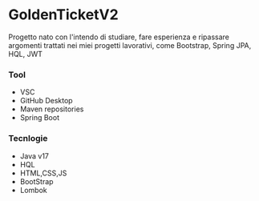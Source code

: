 # GoldenTicketV2
 Progetto nato con l'intendo di studiare, fare esperienza e ripassare argomenti trattati nei miei progetti lavorativi, come Bootstrap, Spring JPA, HQL, JWT

 ### Tool
 * VSC
 * GitHub Desktop
 * Maven repositories
 * Spring Boot

### Tecnlogie
* Java v17
* HQL
* HTML,CSS,JS
* BootStrap
* Lombok
 
